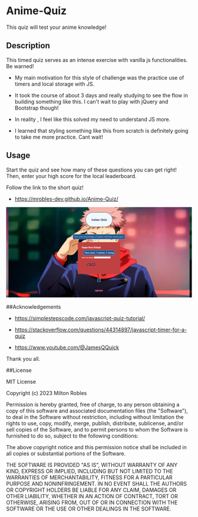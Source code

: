 # Anime-Quiz
This quiz will test your anime knowledge!

## Description
This timed quiz serves as an intense exercise with vanilla js functionalities. Be warned!


- My main motivation for this style of challenge was the practice use of timers and local storage with JS.

- It took the course of about 3 days and really studying to see the flow in building something like this. I can't wait to play with jQuery and Bootstrap though!

- In reality , I feel like this solved my need to understand JS more.

- I learned that styling something like this from scratch is definitely going to take me more practice. Cant wait!



## Usage
Start the quiz and see how many of these questions you can get right! Then, enter your high score for the local leaderboard.

Follow the link to the short quiz!
- https://mrobles-dev.github.io/Anime-Quiz/

![alt text](./assets/screencapture-mrobles-dev-github-io-Anime-Quiz-2023-04-13-01_03_41.png)

##Acknowledgements

- https://simplestepscode.com/javascript-quiz-tutorial/

- https://stackoverflow.com/questions/44314897/javascript-timer-for-a-quiz

- https://www.youtube.com/@JamesQQuick

Thank you all.

##License

MIT License

Copyright (c) 2023 Milton Robles

Permission is hereby granted, free of charge, to any person obtaining a copy
of this software and associated documentation files (the "Software"), to deal
in the Software without restriction, including without limitation the rights
to use, copy, modify, merge, publish, distribute, sublicense, and/or sell
copies of the Software, and to permit persons to whom the Software is
furnished to do so, subject to the following conditions:

The above copyright notice and this permission notice shall be included in all
copies or substantial portions of the Software.

THE SOFTWARE IS PROVIDED "AS IS", WITHOUT WARRANTY OF ANY KIND, EXPRESS OR
IMPLIED, INCLUDING BUT NOT LIMITED TO THE WARRANTIES OF MERCHANTABILITY,
FITNESS FOR A PARTICULAR PURPOSE AND NONINFRINGEMENT. IN NO EVENT SHALL THE
AUTHORS OR COPYRIGHT HOLDERS BE LIABLE FOR ANY CLAIM, DAMAGES OR OTHER
LIABILITY, WHETHER IN AN ACTION OF CONTRACT, TORT OR OTHERWISE, ARISING FROM,
OUT OF OR IN CONNECTION WITH THE SOFTWARE OR THE USE OR OTHER DEALINGS IN THE
SOFTWARE.
